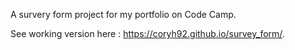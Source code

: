 A survery form project for my portfolio on Code Camp.

See working version here :
https://coryh92.github.io/survey_form/.
